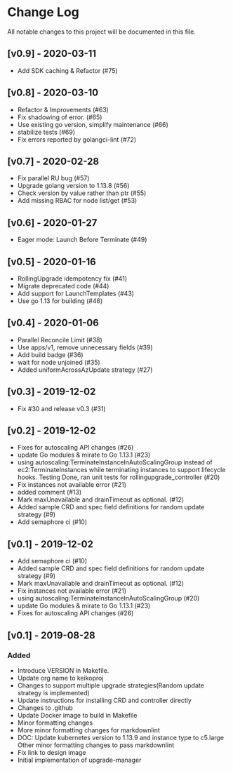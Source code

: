 # Change Log
All notable changes to this project will be documented in this file.

## [v0.9] - 2020-03-11

* Add SDK caching & Refactor (#75)

## [v0.8] - 2020-03-10

* Refactor & Improvements (#63)
* Fix shadowing of error. (#65)
* Use existing go version, simplify maintenance (#66)
* stabilize tests (#69)
* Fix errors reported by golangci-lint (#72)

## [v0.7] - 2020-02-28

* Fix parallel RU bug (#57)
* Upgrade golang version to 1.13.8 (#56)
* Check version by value rather than ptr (#55)
* Add missing RBAC for node list/get (#53)

## [v0.6] - 2020-01-27

* Eager mode: Launch Before Terminate (#49)

## [v0.5] - 2020-01-16

* RollingUpgrade idempotency fix (#41)
* Migrate deprecated code (#44)
* Add support for LaunchTemplates (#43)
* Use go 1.13 for building (#46)

## [v0.4] - 2020-01-06

* Parallel Reconcile Limit (#38)
* Use apps/v1, remove unnecessary fields (#39)
* Add build badge (#36)
* wait for node unjoined (#35)
* Added uniformAcrossAzUpdate strategy (#27)

## [v0.3] - 2019-12-02

* Fix #30 and release v0.3 (#31)

## [v0.2] - 2019-12-02

* Fixes for autoscaling API changes (#26)
* update Go modules & mirate to Go 1.13.1 (#23)
* using autoscaling:TerminateInstanceInAutoScalingGroup instead of ec2:TerminateInstances while terminating instances to support lifecycle hooks. Testing Done, ran unit tests for rollingupgrade_controller (#20)
* Fix instances not available error (#21)
* added comment (#13)
* Mark maxUnavailable and drainTimeout as optional. (#12)
* Added sample CRD and spec field definitions for random update strategy (#9)
* Add semaphore ci (#10)

## [v0.1] - 2019-12-02

* Add semaphore ci (#10)
* Added sample CRD and spec field definitions for random update strategy (#9)
* Mark maxUnavailable and drainTimeout as optional. (#12)
* Fix instances not available error (#21)
* using autoscaling:TerminateInstanceInAutoScalingGroup (#20)
* update Go modules & mirate to Go 1.13.1 (#23)
* Fixes for autoscaling API changes (#26)

## [v0.1] - 2019-08-28

### Added

* Introduce VERSION in Makefile.
* Update org name to keikoproj
* Changes to support multiple upgrade strategies(Random update strategy is implemented)
* Update instructions for installing CRD and controller directly
* Changes to .github
* Update Docker image to build in Makefile
* Minor formatting changes
* More minor formatting changes for markdownlint
* DOC: Update kubernetes version to 1.13.9 and instance type to c5.large Other minor formatting changes to pass markdownlint
* Fix link to design image
* Initial implementation of upgrade-manager
